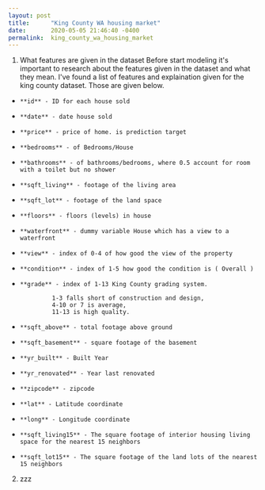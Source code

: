 ```yaml
---
layout: post
title:      "King County WA housing market"
date:       2020-05-05 21:46:40 -0400
permalink:  king_county_wa_housing_market
---
```


1.  What features are given in the dataset
Before start modeling it's important to research about the features given in the dataset and what they mean. I've found a list of features and explaination given for the king county dataset. Those are given below. 


*     **id** - ID for each house sold
*     **date** - date house sold
*     **price** - price of home. is prediction target
*     **bedrooms** - of Bedrooms/House
*     **bathrooms** - of bathrooms/bedrooms, where 0.5 account for room with a toilet but no shower
*     **sqft_living** - footage of the living area
*     **sqft_lot** - footage of the land space
*     **floors** - floors (levels) in house
*     **waterfront** - dummy variable House which has a view to a waterfront
*     **view** - index of 0-4 of how good the view of the property
*     **condition** - index of 1-5 how good the condition is ( Overall )
*     **grade** - index of 1-13 King County grading system.

               1-3 falls short of construction and design, 
               4-10 or 7 is average,
               11-13 is high quality. 

*     **sqft_above** - total footage above ground
*     **sqft_basement** - square footage of the basement
*     **yr_built** - Built Year
*     **yr_renovated** - Year last renovated
*     **zipcode** - zipcode
*     **lat** - Latitude coordinate
*     **long** - Longitude coordinate
*     **sqft_living15** - The square footage of interior housing living space for the nearest 15 neighbors
*     **sqft_lot15** - The square footage of the land lots of the nearest 15 neighbors



2.  zzz
